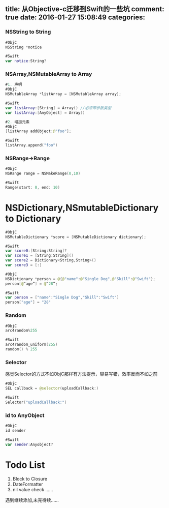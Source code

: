 title: 从Objective-c迁移到Swift的一些坑
comment: true
date: 2016-01-27 15:08:49
categories:
---

### NSString to String
```swift
#ObjC
NSString *notice

#Swift
var notice:String?
```

### NSArray,NSMutableArray to Array

```swift
#1. 声明
#ObjC
NSMutableArray *listArray = [NSMutableArray array];

#Swift
var listArray:[String] = Array() //必须带参数类型
var listArray:[AnyObject] = Array()

#2. 增加元素
#ObjC
[listArray addObject:@"foo"];

#Swift
listArray.append("foo")
```

### NSRange->Range
```swift
#ObjC
NSRange range = NSMakeRange(0,10)

#Swift
Range(start: 0, end: 10)

```

# NSDictionary,NSmutableDictionary  to Dictionary
```swift
#ObjC
NSMutableDictionary *score = [NSMutableDictionary dictionary];

#Swift
var score0:[String:String]?
var score1 = [String:String]()
var score2 = Dictionary<String,String>()
var score3 = [:]

#ObjC
NSDictionary *person = @{@"name":@"Single Dog",@"Skill":@"Swift"};
person[@“age”] = @“28”;

#Swift
var person = ["name":"Single Dog","Skill":"Swift"]
person["age"] = "28"
```

### Random

```swift
#ObjC
arc4random%255

#Swift
arc4random_uniform(255)
random() % 255
```

### Selector 
感觉Selector的方式不如ObjC那样有方法提示，容易写错，效率反而不如之前
```swift
#ObjC
SEL callback = @selector(uploadCallback:)

#Swift
Selector("uploadCallback:")
```

### id to AnyObject
```swift
#ObjC
id sender

#Swift
var sender:Anyobject?
```  


# Todo List
1. Block to Closure
2. DateFormatter
3. nil value check
……

遇到继续添加,未完待续……

